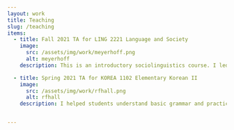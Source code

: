 ```yaml
---
layout: work
title: Teaching
slug: /teaching
items:
  - title: Fall 2021 TA for LING 2221 Language and Society
    image:
      src: /assets/img/work/meyerhoff.png
      alt: meyerhoff
    description: This is an introductory sociolinguistics course. I led two sections focusing on introducing theoretical and technical concepts to students who are new to linguistics, and led discussions on how social factors interact with linguistic phenomena. 

  - title: Spring 2021 TA for KOREA 1102 Elementary Korean II
    image:
      src: /assets/img/work/rfhall.png
      alt: rfhall
    description: I helped students understand basic grammar and practice speaking in Korean in an undergraduate language course. 


---
```


<br />
<br />
